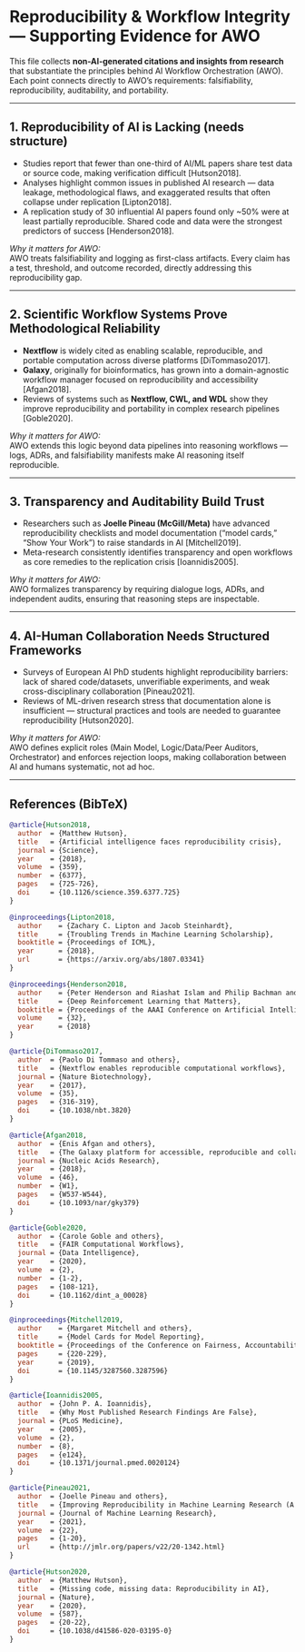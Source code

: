 # Reproducibility & Workflow Integrity — Supporting Evidence for AWO

This file collects **non-AI-generated citations and insights from research** that substantiate the principles behind AI Workflow Orchestration (AWO). Each point connects directly to AWO’s requirements: falsifiability, reproducibility, auditability, and portability.

---

## 1. Reproducibility of AI is Lacking (needs structure)
- Studies report that fewer than one-third of AI/ML papers share test data or source code, making verification difficult [Hutson2018].  
- Analyses highlight common issues in published AI research — data leakage, methodological flaws, and exaggerated results that often collapse under replication [Lipton2018].  
- A replication study of 30 influential AI papers found only ~50% were at least partially reproducible. Shared code and data were the strongest predictors of success [Henderson2018].  

*Why it matters for AWO:*  
AWO treats falsifiability and logging as first-class artifacts. Every claim has a test, threshold, and outcome recorded, directly addressing this reproducibility gap.

---

## 2. Scientific Workflow Systems Prove Methodological Reliability
- **Nextflow** is widely cited as enabling scalable, reproducible, and portable computation across diverse platforms [DiTommaso2017].  
- **Galaxy**, originally for bioinformatics, has grown into a domain-agnostic workflow manager focused on reproducibility and accessibility [Afgan2018].  
- Reviews of systems such as **Nextflow, CWL, and WDL** show they improve reproducibility and portability in complex research pipelines [Goble2020].  

*Why it matters for AWO:*  
AWO extends this logic beyond data pipelines into reasoning workflows — logs, ADRs, and falsifiability manifests make AI reasoning itself reproducible.

---

## 3. Transparency and Auditability Build Trust
- Researchers such as **Joelle Pineau (McGill/Meta)** have advanced reproducibility checklists and model documentation (“model cards,” “Show Your Work”) to raise standards in AI [Mitchell2019].  
- Meta-research consistently identifies transparency and open workflows as core remedies to the replication crisis [Ioannidis2005].  

*Why it matters for AWO:*  
AWO formalizes transparency by requiring dialogue logs, ADRs, and independent audits, ensuring that reasoning steps are inspectable.

---

## 4. AI-Human Collaboration Needs Structured Frameworks
- Surveys of European AI PhD students highlight reproducibility barriers: lack of shared code/datasets, unverifiable experiments, and weak cross-disciplinary collaboration [Pineau2021].  
- Reviews of ML-driven research stress that documentation alone is insufficient — structural practices and tools are needed to guarantee reproducibility [Hutson2020].  

*Why it matters for AWO:*  
AWO defines explicit roles (Main Model, Logic/Data/Peer Auditors, Orchestrator) and enforces rejection loops, making collaboration between AI and humans systematic, not ad hoc.

---

## References (BibTeX)

```bibtex
@article{Hutson2018,
  author  = {Matthew Hutson},
  title   = {Artificial intelligence faces reproducibility crisis},
  journal = {Science},
  year    = {2018},
  volume  = {359},
  number  = {6377},
  pages   = {725-726},
  doi     = {10.1126/science.359.6377.725}
}

@inproceedings{Lipton2018,
  author    = {Zachary C. Lipton and Jacob Steinhardt},
  title     = {Troubling Trends in Machine Learning Scholarship},
  booktitle = {Proceedings of ICML},
  year      = {2018},
  url       = {https://arxiv.org/abs/1807.03341}
}

@inproceedings{Henderson2018,
  author    = {Peter Henderson and Riashat Islam and Philip Bachman and Joelle Pineau and Doina Precup and David Meger},
  title     = {Deep Reinforcement Learning that Matters},
  booktitle = {Proceedings of the AAAI Conference on Artificial Intelligence},
  volume    = {32},
  year      = {2018}
}

@article{DiTommaso2017,
  author  = {Paolo Di Tommaso and others},
  title   = {Nextflow enables reproducible computational workflows},
  journal = {Nature Biotechnology},
  year    = {2017},
  volume  = {35},
  pages   = {316-319},
  doi     = {10.1038/nbt.3820}
}

@article{Afgan2018,
  author  = {Enis Afgan and others},
  title   = {The Galaxy platform for accessible, reproducible and collaborative biomedical analyses: 2018 update},
  journal = {Nucleic Acids Research},
  year    = {2018},
  volume  = {46},
  number  = {W1},
  pages   = {W537-W544},
  doi     = {10.1093/nar/gky379}
}

@article{Goble2020,
  author  = {Carole Goble and others},
  title   = {FAIR Computational Workflows},
  journal = {Data Intelligence},
  year    = {2020},
  volume  = {2},
  number  = {1-2},
  pages   = {108-121},
  doi     = {10.1162/dint_a_00028}
}

@inproceedings{Mitchell2019,
  author    = {Margaret Mitchell and others},
  title     = {Model Cards for Model Reporting},
  booktitle = {Proceedings of the Conference on Fairness, Accountability, and Transparency},
  pages     = {220-229},
  year      = {2019},
  doi       = {10.1145/3287560.3287596}
}

@article{Ioannidis2005,
  author  = {John P. A. Ioannidis},
  title   = {Why Most Published Research Findings Are False},
  journal = {PLoS Medicine},
  year    = {2005},
  volume  = {2},
  number  = {8},
  pages   = {e124},
  doi     = {10.1371/journal.pmed.0020124}
}

@article{Pineau2021,
  author  = {Joelle Pineau and others},
  title   = {Improving Reproducibility in Machine Learning Research (A NeurIPS 2019 Workshop)},
  journal = {Journal of Machine Learning Research},
  year    = {2021},
  volume  = {22},
  pages   = {1-20},
  url     = {http://jmlr.org/papers/v22/20-1342.html}
}

@article{Hutson2020,
  author  = {Matthew Hutson},
  title   = {Missing code, missing data: Reproducibility in AI},
  journal = {Nature},
  year    = {2020},
  volume  = {587},
  pages   = {20-22},
  doi     = {10.1038/d41586-020-03195-0}
}
